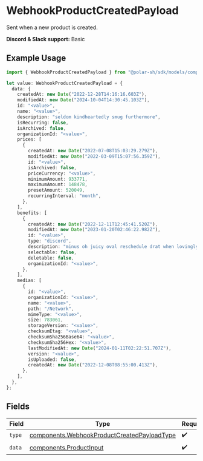 # WebhookProductCreatedPayload

Sent when a new product is created.

**Discord & Slack support:** Basic

## Example Usage

```typescript
import { WebhookProductCreatedPayload } from "@polar-sh/sdk/models/components";

let value: WebhookProductCreatedPayload = {
  data: {
    createdAt: new Date("2022-12-28T14:16:16.603Z"),
    modifiedAt: new Date("2024-10-04T14:30:45.103Z"),
    id: "<value>",
    name: "<value>",
    description: "seldom kindheartedly smug furthermore",
    isRecurring: false,
    isArchived: false,
    organizationId: "<value>",
    prices: [
      {
        createdAt: new Date("2022-07-08T15:03:29.279Z"),
        modifiedAt: new Date("2022-03-09T15:07:56.359Z"),
        id: "<value>",
        isArchived: false,
        priceCurrency: "<value>",
        minimumAmount: 933771,
        maximumAmount: 148478,
        presetAmount: 520049,
        recurringInterval: "month",
      },
    ],
    benefits: [
      {
        createdAt: new Date("2022-12-11T12:45:41.520Z"),
        modifiedAt: new Date("2023-01-20T02:46:22.982Z"),
        id: "<value>",
        type: "discord",
        description: "minus oh juicy oval reschedule drat when lovingly",
        selectable: false,
        deletable: false,
        organizationId: "<value>",
      },
    ],
    medias: [
      {
        id: "<value>",
        organizationId: "<value>",
        name: "<value>",
        path: "/Network",
        mimeType: "<value>",
        size: 783061,
        storageVersion: "<value>",
        checksumEtag: "<value>",
        checksumSha256Base64: "<value>",
        checksumSha256Hex: "<value>",
        lastModifiedAt: new Date("2024-01-11T02:22:51.707Z"),
        version: "<value>",
        isUploaded: false,
        createdAt: new Date("2022-12-08T08:55:00.413Z"),
      },
    ],
  },
};
```

## Fields

| Field                                                                                                      | Type                                                                                                       | Required                                                                                                   | Description                                                                                                |
| ---------------------------------------------------------------------------------------------------------- | ---------------------------------------------------------------------------------------------------------- | ---------------------------------------------------------------------------------------------------------- | ---------------------------------------------------------------------------------------------------------- |
| `type`                                                                                                     | [components.WebhookProductCreatedPayloadType](../../models/components/webhookproductcreatedpayloadtype.md) | :heavy_check_mark:                                                                                         | N/A                                                                                                        |
| `data`                                                                                                     | [components.ProductInput](../../models/components/productinput.md)                                         | :heavy_check_mark:                                                                                         | A product.                                                                                                 |